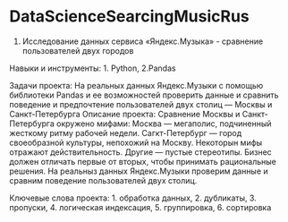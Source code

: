 # DataScienceSearcingMusicRus
1. Исследование данных сервиса «Яндекс.Музыка» - сравнение пользователей двух городов

Навыки и инструменты: 1. Python, 2.Pandas

Задачи проекта: На реальных данных Яндекс.Музыки с помощью библиотеки Pandas и ее возможностей проверить данные и сравнить поведение и предпочтение пользователей двух столиц — Москвы и Санкт-Петербурга
Описание проекта: Сравнение Москвы и Санкт-Петербурга окружено мифами: Москва — мегаполис, подчиненный жесткому ритму рабочей недели. Сагкт-Петербург — город своеобразной культуры, непохожий на Москву. Некоторын мифы отражают действительность. Другие — пустые стереотипы. Бизнес должен отличать первые от вторых, чтобы принимать рациональные решения. На реальныз данных Яндекс.Музыки проверим данные и сравним поведение пользователей двух столиц.

Ключевые слова проекта: 1. обработка данных, 2. дубликаты, 3. пропуски, 4. логическая индексация, 5. группировка, 6. сортировка
